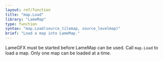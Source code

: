 ```yaml
---
layout: ref/function
title: "map.Load"
library: "LameMap"
type: function
syntax: "map.Load(source_tilemap, source_levelmap)"
brief: "Load a map into LameMap."
---
```


LameGFX must be started before LameMap can be used. Call `map.Load` to load a map. Only one map can be loaded at a time.
